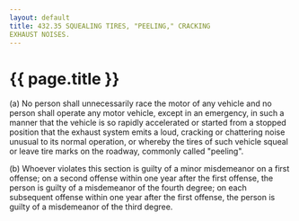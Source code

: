 ```yaml
---
layout: default 
title: 432.35 SQUEALING TIRES, "PEELING," CRACKING
EXHAUST NOISES.
---
```


{{ page.title }}
================

​(a) No person shall unnecessarily race the motor of any vehicle and no
person shall operate any motor vehicle, except in an emergency, in such
a manner that the vehicle is so rapidly accelerated or started from a
stopped position that the exhaust system emits a loud, cracking or
chattering noise unusual to its normal operation, or whereby the tires
of such vehicle squeal or leave tire marks on the roadway, commonly
called "peeling".

​(b) Whoever violates this section is guilty of a minor misdemeanor on a
first offense; on a second offense within one year after the first
offense, the person is guilty of a misdemeanor of the fourth degree; on
each subsequent offense within one year after the first offense, the
person is guilty of a misdemeanor of the third degree.
